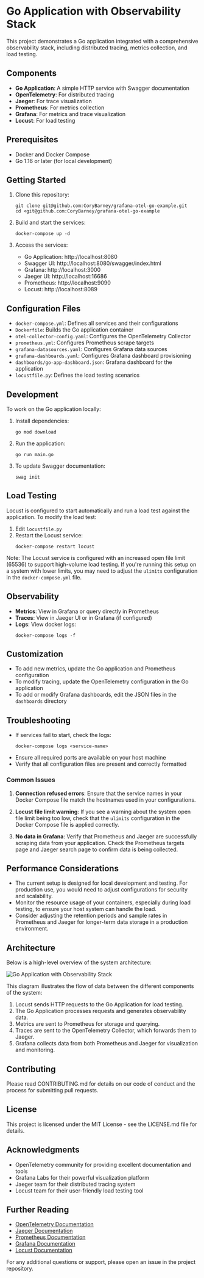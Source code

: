 # Go Application with Observability Stack

This project demonstrates a Go application integrated with a comprehensive observability stack, including distributed tracing, metrics collection, and load testing.

## Components

- **Go Application**: A simple HTTP service with Swagger documentation
- **OpenTelemetry**: For distributed tracing
- **Jaeger**: For trace visualization
- **Prometheus**: For metrics collection
- **Grafana**: For metrics and trace visualization
- **Locust**: For load testing

## Prerequisites

- Docker and Docker Compose
- Go 1.16 or later (for local development)

## Getting Started

1. Clone this repository:
   ```
   git clone git@github.com:CoryBarney/grafana-otel-go-example.git
   cd <git@github.com:CoryBarney/grafana-otel-go-example
   ```

2. Build and start the services:
   ```
   docker-compose up -d
   ```

3. Access the services:
   - Go Application: http://localhost:8080
   - Swagger UI: http://localhost:8080/swagger/index.html
   - Grafana: http://localhost:3000
   - Jaeger UI: http://localhost:16686
   - Prometheus: http://localhost:9090
   - Locust: http://localhost:8089

## Configuration Files

- `docker-compose.yml`: Defines all services and their configurations
- `Dockerfile`: Builds the Go application container
- `otel-collector-config.yaml`: Configures the OpenTelemetry Collector
- `prometheus.yml`: Configures Prometheus scrape targets
- `grafana-datasources.yaml`: Configures Grafana data sources
- `grafana-dashboards.yaml`: Configures Grafana dashboard provisioning
- `dashboards/go-app-dashboard.json`: Grafana dashboard for the application
- `locustfile.py`: Defines the load testing scenarios

## Development

To work on the Go application locally:

1. Install dependencies:
   ```
   go mod download
   ```

2. Run the application:
   ```
   go run main.go
   ```

3. To update Swagger documentation:
   ```
   swag init
   ```

## Load Testing

Locust is configured to start automatically and run a load test against the application. To modify the load test:

1. Edit `locustfile.py`
2. Restart the Locust service:
   ```
   docker-compose restart locust
   ```

Note: The Locust service is configured with an increased open file limit (65536) to support high-volume load testing. If you're running this setup on a system with lower limits, you may need to adjust the `ulimits` configuration in the `docker-compose.yml` file.

## Observability

- **Metrics**: View in Grafana or query directly in Prometheus
- **Traces**: View in Jaeger UI or in Grafana (if configured)
- **Logs**: View docker logs:
  ```
  docker-compose logs -f
  ```

## Customization

- To add new metrics, update the Go application and Prometheus configuration
- To modify tracing, update the OpenTelemetry configuration in the Go application
- To add or modify Grafana dashboards, edit the JSON files in the `dashboards` directory

## Troubleshooting

- If services fail to start, check the logs:
  ```
  docker-compose logs <service-name>
  ```
- Ensure all required ports are available on your host machine
- Verify that all configuration files are present and correctly formatted

### Common Issues

1. **Connection refused errors**: Ensure that the service names in your Docker Compose file match the hostnames used in your configurations.

2. **Locust file limit warning**: If you see a warning about the system open file limit being too low, check that the `ulimits` configuration in the Docker Compose file is applied correctly.

3. **No data in Grafana**: Verify that Prometheus and Jaeger are successfully scraping data from your application. Check the Prometheus targets page and Jaeger search page to confirm data is being collected.

## Performance Considerations

- The current setup is designed for local development and testing. For production use, you would need to adjust configurations for security and scalability.
- Monitor the resource usage of your containers, especially during load testing, to ensure your host system can handle the load.
- Consider adjusting the retention periods and sample rates in Prometheus and Jaeger for longer-term data storage in a production environment.

## Architecture

Below is a high-level overview of the system architecture:

![Go Application with Observability Stack](./docs/go_application_with_observability_stack.png)

This diagram illustrates the flow of data between the different components of the system:

1. Locust sends HTTP requests to the Go Application for load testing.
2. The Go Application processes requests and generates observability data.
3. Metrics are sent to Prometheus for storage and querying.
4. Traces are sent to the OpenTelemetry Collector, which forwards them to Jaeger.
5. Grafana collects data from both Prometheus and Jaeger for visualization and monitoring.


## Contributing

Please read CONTRIBUTING.md for details on our code of conduct and the process for submitting pull requests.

## License

This project is licensed under the MIT License - see the LICENSE.md file for details.

## Acknowledgments

- OpenTelemetry community for providing excellent documentation and tools
- Grafana Labs for their powerful visualization platform
- Jaeger team for their distributed tracing system
- Locust team for their user-friendly load testing tool

## Further Reading

- [OpenTelemetry Documentation](https://opentelemetry.io/docs/)
- [Jaeger Documentation](https://www.jaegertracing.io/docs/)
- [Prometheus Documentation](https://prometheus.io/docs/introduction/overview/)
- [Grafana Documentation](https://grafana.com/docs/)
- [Locust Documentation](https://docs.locust.io/en/stable/)

For any additional questions or support, please open an issue in the project repository.